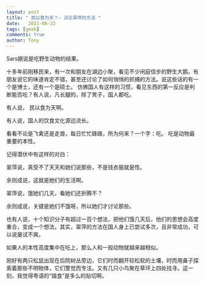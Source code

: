 ```yaml
---
layout: post
title: " 民以食为天？— 试论翠萍的方法 "
date:   2021-06-22
tags: [geek]
comments: true
author: Tony
---
```


Sars据说是吃野生动物的结果。

十多年前刚移民来，有一次和朋友在湖边小聚，看见不少闲庭信步的野生大鹅。有朋友说它的味道肯定不错，甚至还讨论了如何悄悄的抓捕的方法。说这些话的有一个是博士，还有一个是硕士。
仿佛国人有这样的习惯，看见东西的第一反应是判断能否吃？有人说，凡长腿的，除了凳子，国人都吃。

有人说， 民以食为天啊。

有人说，国人的饮食文化源远流长。

看看不论是飞禽还是走兽，每日忙忙碌碌，所为何来？一个字：吃。 吃是动物最重要的本性。

记得潜伏中有这样的对白：

翠萍说，真受不了天天和她们说那些，不是钱衣服就是性。

余则成说，这就是她们的生活啊。

翠萍说，饿她们几天，看她们还折腾不？

余则成说，关键是她们不饿呀，所以她们才讨论那些。

也有人说，十个知识分子有超过一百个想法，把他们饿几天后，他们的思想会高度重合，变成一个想法。其实，翠萍的方法在国人身上已尝试多次，且非常成功，可以说屡试不爽。

如果人的本性高度集中在吃上，那么人和一般动物就越来越相似。

刚好有两只松鼠出现在后院树丛旁边，它们时而翻开较松软的土壤，时而用鼻子探索着那些不明物体，它们警觉而专注。又有几只小鸟聚在草坪上四处找寻。这一刻，我觉得粤语的“搵食”是多么的贴切啊。

